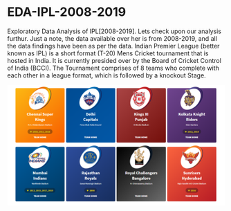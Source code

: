 # EDA-IPL-2008-2019
Exploratory Data Analysis of IPL[2008-2019].
Lets check upon our analysis furthur. Just a note, the data available over her is from 2008-2019, and all the data findings have been as per the data.
Indian Premier League (better known as IPL) is a short format (T-20) Mens Cricket tournament that is hosted in India. It is currently presided over by the Board of Cricket Control of India (BCCI). The Tournament comprises of 8 teams who complete with each other in a league format, which is followed by a knockout Stage.

![](iplbggit.png)
